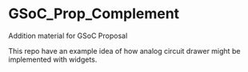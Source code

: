 # GSoC_Prop_Complement
Addition material for GSoC Proposal

This repo have an example idea of how analog circuit drawer might be implemented with widgets.
